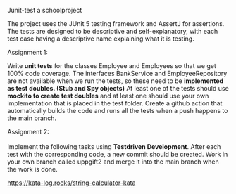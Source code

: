 Junit-test a schoolproject

The project uses the JUnit 5 testing framework and AssertJ for assertions. The tests are designed to be descriptive and self-explanatory, with each test case having a descriptive name explaining what it is testing.


Assignment 1:

Write <b>unit tests</b> for the classes Employee and Employees so that we get 100% code coverage. The interfaces BankService and EmployeeRepository are not available when we run the tests, so these need to be <b>implemented as test doubles. (Stub and Spy objects)</b> At least one of the tests should use <b>mockito to create test doubles</b> and at least one should use your own implementation that is placed in the test folder. Create a github action that automatically builds the code and runs all the tests when a push happens to the main branch.

Assignment 2:<br><br>
Implement the following tasks using <b>Testdriven Development</b>. After each test with the corresponding code, a new commit should be created. Work in your own branch called uppgift2 and merge it into the main branch when the work is done.

<a href="https://kata-log.rocks/string-calculator-kata">https://kata-log.rocks/string-calculator-kata</a>
